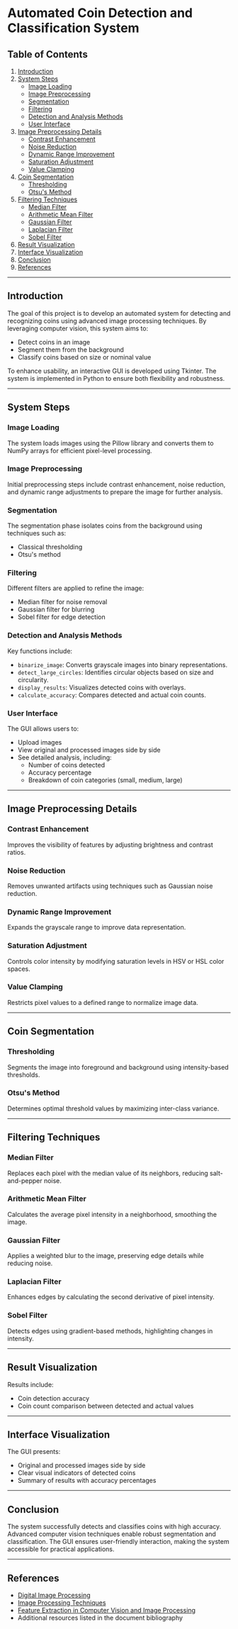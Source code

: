 # Automated Coin Detection and Classification System

## Table of Contents
1. [Introduction](#introduction)
2. [System Steps](#system-steps)
   - [Image Loading](#image-loading)
   - [Image Preprocessing](#image-preprocessing)
   - [Segmentation](#segmentation)
   - [Filtering](#filtering)
   - [Detection and Analysis Methods](#detection-and-analysis-methods)
   - [User Interface](#user-interface)
3. [Image Preprocessing Details](#image-preprocessing-details)
   - [Contrast Enhancement](#contrast-enhancement)
   - [Noise Reduction](#noise-reduction)
   - [Dynamic Range Improvement](#dynamic-range-improvement)
   - [Saturation Adjustment](#saturation-adjustment)
   - [Value Clamping](#value-clamping)
4. [Coin Segmentation](#coin-segmentation)
   - [Thresholding](#thresholding)
   - [Otsu's Method](#otsus-method)
5. [Filtering Techniques](#filtering-techniques)
   - [Median Filter](#median-filter)
   - [Arithmetic Mean Filter](#arithmetic-mean-filter)
   - [Gaussian Filter](#gaussian-filter)
   - [Laplacian Filter](#laplacian-filter)
   - [Sobel Filter](#sobel-filter)
6. [Result Visualization](#result-visualization)
7. [Interface Visualization](#interface-visualization)
8. [Conclusion](#conclusion)
9. [References](#references)

---

## Introduction
The goal of this project is to develop an automated system for detecting and recognizing coins using advanced image processing techniques. By leveraging computer vision, this system aims to:
- Detect coins in an image
- Segment them from the background
- Classify coins based on size or nominal value

To enhance usability, an interactive GUI is developed using Tkinter. The system is implemented in Python to ensure both flexibility and robustness.

---

## System Steps
### Image Loading
The system loads images using the Pillow library and converts them to NumPy arrays for efficient pixel-level processing.

### Image Preprocessing
Initial preprocessing steps include contrast enhancement, noise reduction, and dynamic range adjustments to prepare the image for further analysis.

### Segmentation
The segmentation phase isolates coins from the background using techniques such as:
- Classical thresholding
- Otsu's method

### Filtering
Different filters are applied to refine the image:
- Median filter for noise removal
- Gaussian filter for blurring
- Sobel filter for edge detection

### Detection and Analysis Methods
Key functions include:
- `binarize_image`: Converts grayscale images into binary representations.
- `detect_large_circles`: Identifies circular objects based on size and circularity.
- `display_results`: Visualizes detected coins with overlays.
- `calculate_accuracy`: Compares detected and actual coin counts.

### User Interface
The GUI allows users to:
- Upload images
- View original and processed images side by side
- See detailed analysis, including:
  - Number of coins detected
  - Accuracy percentage
  - Breakdown of coin categories (small, medium, large)

---

## Image Preprocessing Details
### Contrast Enhancement
Improves the visibility of features by adjusting brightness and contrast ratios.

### Noise Reduction
Removes unwanted artifacts using techniques such as Gaussian noise reduction.

### Dynamic Range Improvement
Expands the grayscale range to improve data representation.

### Saturation Adjustment
Controls color intensity by modifying saturation levels in HSV or HSL color spaces.

### Value Clamping
Restricts pixel values to a defined range to normalize image data.

---

## Coin Segmentation
### Thresholding
Segments the image into foreground and background using intensity-based thresholds.

### Otsu's Method
Determines optimal threshold values by maximizing inter-class variance.

---

## Filtering Techniques
### Median Filter
Replaces each pixel with the median value of its neighbors, reducing salt-and-pepper noise.

### Arithmetic Mean Filter
Calculates the average pixel intensity in a neighborhood, smoothing the image.

### Gaussian Filter
Applies a weighted blur to the image, preserving edge details while reducing noise.

### Laplacian Filter
Enhances edges by calculating the second derivative of pixel intensity.

### Sobel Filter
Detects edges using gradient-based methods, highlighting changes in intensity.

---

## Result Visualization
Results include:
- Coin detection accuracy
- Coin count comparison between detected and actual values

---

## Interface Visualization
The GUI presents:
- Original and processed images side by side
- Clear visual indicators of detected coins
- Summary of results with accuracy percentages

---

## Conclusion
The system successfully detects and classifies coins with high accuracy. Advanced computer vision techniques enable robust segmentation and classification. The GUI ensures user-friendly interaction, making the system accessible for practical applications.

---

## References
- [Digital Image Processing](https://dl.ebooksworld.ir/motoman/Digital.Image.Processing.3rd.Edition.www.EBooksWorld.ir.pdf)
- [Image Processing Techniques](https://fac.umc.edu.dz/fstech/cours/Electronique/Master%20ST%C3%A9l%C3%A9com/CoursImageProcessing1.pdf)
- [Feature Extraction in Computer Vision and Image Processing](https://www.google.dz/books/edition/Traitement_des_images_avec_C_5_et_WPF/E1g9AwAAQBAJ?hl=fr&gbpv=1)
- Additional resources listed in the document bibliography
